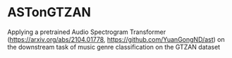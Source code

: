 # ASTonGTZAN
Applying a pretrained Audio Spectrogram Transformer (https://arxiv.org/abs/2104.01778, https://github.com/YuanGongND/ast) on the downstream task of music genre classification on the GTZAN dataset

